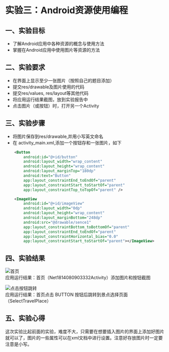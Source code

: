 # 实验三：Android资源使用编程
## 一、实验目标
- 了解Android应用中各种资源的概念与使用方法
- 掌握在Android应用中使用图片等资源的方法
## 二、实验要求
- 在界面上显示至少一张图片（按照自己的题目添加）
- 提交res/drawable及图片使用的代码
- 提交res/values, res/layout等其他代码
- 将应用运行结果截图，放到实验报告中
- 点击图片（或按钮）时，打开另一个Activity
## 三、实验步骤
- 将图片保存到res/drawable,并用小写英文命名
- 在 activity_main.xml,添加一个按钮存和一张图片，如下
```xml
    <Button
        android:id="@+id/button"
        android:layout_width="wrap_content"
        android:layout_height="wrap_content"
        android:layout_marginTop="180dp"
        android:text="Button"
        app:layout_constraintEnd_toEndOf="parent"
        app:layout_constraintStart_toStartOf="parent"
        app:layout_constraintTop_toTopOf="parent" />

    <ImageView
        android:id="@+id/imageView"
        android:layout_width="0dp"
        android:layout_height="wrap_content"
        android:layout_marginBottom="248dp"
        android:src="@drawable/sence1"
        app:layout_constraintBottom_toBottomOf="parent"
        app:layout_constraintEnd_toEndOf="parent"
        app:layout_constraintHorizontal_bias="0.0"
        app:layout_constraintStart_toStartOf="parent"></ImageView>
```

## 四、实验结果
 
![首页](https://github.com/eason89/android-labs-2020/blob/master/students/net1814080903332/3.PNG)  
应用运行结果：首页（Net1814080903332Activity）添加图片和按钮截图

![点击按钮跳转](https://github.com/eason89/android-labs-2020/blob/master/students/net1814080903332/2.PNG)  
应用运行结果：首页点击 BUTTON 按钮后跳转到景点选择页面（SelectTravelPlace）

## 五、实验心得
这次实验比起前面的实验，难度不大，只需要在想要插入图片的界面上添加好图片就可以了，图片的一些属性可以在xml文档中进行设置。注意好存放图片时一定要注意是小写。
